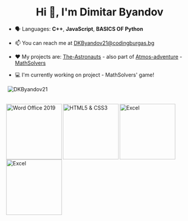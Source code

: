 <h1 align="center">Hi 👋, I'm Dimitar Byandov</h1>


- 🗣 Languages: **C++**, **JavaScript**, **BASICS OF Python**

- 📫 You can reach me at DKByandov21@codingburgas.bg

- ❤️ My projects are: [The-Astronauts](https://github.com/nzstoyanov21/The-Astronauts) - also part of [Atmos-adventure](https://github.com/codingburgas/atmos-adventure) - [MathSolvers](https://github.com/codingburgas/MathSolvers)

- 💻 I'm currently working on project - MathSolvers' game!
<p>&nbsp;<img align="center" src="https://github-readme-stats.vercel.app/api?username=DKByandov21&show_icons=true&locale=en" alt="DKByandov21" /></p>

<br>
<a href ="https://www.credly.com/badges/36fd5d89-e190-4c72-8939-6dd5593dbd91"><img align="left" alt="Word Office 2019" width="150px" src="https://images.credly.com/size/340x340/images/fd092703-61db-4e9f-9c7c-2211d44ca87d/MOS_Word.png"></a>
<a href ="https://www.credly.com/badges/a0f1a5c4-764d-49d8-b8fb-cc658d994276"><img align="left" alt="HTML5 & CSS3" width="150px" src="https://images.credly.com/size/340x340/images/e2dc688d-de61-44a5-81af-ee96f117a211/ITS-Badges_HTML-and-CSS_1200px.png" ></a>
  <a href ="https://www.credly.com/earner/earned/badge/d0712237-b69d-4fcb-9f56-82cd7ff1cefd"><img align="left" alt="Excel" width="150px" src="https://images.credly.com/size/340x340/images/9d2bcbe6-519f-4ed0-ad34-aca077421568/MOS_Excel.png" ></a>
   <a href ="https://www.credly.com/earner/earned/badge/568efde2-321c-4c57-b8dd-40752997c073"><img align="left" alt="Excel" width="150px" src="https://images.credly.com/size/680x680/images/ef99b79e-fd54-4eb5-b2a4-bf17e92a4837/ITS-Badges_JavaScript_1200px.png" ></a>
